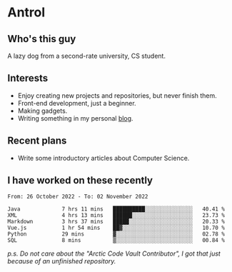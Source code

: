 # Antrol

## Who's this guy

A lazy dog from a second-rate university, CS student.

## Interests

* Enjoy creating new projects and repositories, but never finish them.
* Front-end development, just a beginner.
* Making gadgets.
* Writing something in my personal [blog](https://blog.antrol.xyz/).

## Recent plans

* Write some introductory articles about Computer Science.

<!--
* Try to develop a website for [Anime4KCPP](https://github.com/TianZerL/Anime4KCPP).
* Develop a Markdown renderer which user can customize its css, of course it is GUI-based.~~(If I could finish  it before getting bored)~~
* Work with my [teammates](https://github.com/SWJTU-Lazy-Dogs).
* Find something interests me, as a hobby after finishing my ~~boring~~ homework.
-->

## I have worked on these recently

<!--START_SECTION:waka-->

```text
From: 26 October 2022 - To: 02 November 2022

Java             7 hrs 11 mins   ██████████░░░░░░░░░░░░░░░   40.41 %
XML              4 hrs 13 mins   ██████░░░░░░░░░░░░░░░░░░░   23.73 %
Markdown         3 hrs 37 mins   █████░░░░░░░░░░░░░░░░░░░░   20.33 %
Vue.js           1 hr 54 mins    ██▓░░░░░░░░░░░░░░░░░░░░░░   10.70 %
Python           29 mins         ▓░░░░░░░░░░░░░░░░░░░░░░░░   02.78 %
SQL              8 mins          ▒░░░░░░░░░░░░░░░░░░░░░░░░   00.84 %
```

<!--END_SECTION:waka-->

*p.s.  Do not care about the "Arctic Code Vault Contributor", I got that just because of an unfinished repository.*

<!--
**qzmlgfj/qzmlgfj** is a ✨ _special_ ✨ repository because its `README.md` (this file) appears on your GitHub profile.

Here are some ideas to get you started:

- 🔭 I’m currently working on ...
- 🌱 I’m currently learning ...
- 👯 I’m looking to collaborate on ...
- 🤔 I’m looking for help with ...
- 💬 Ask me about ...
- 📫 How to reach me: ...
- 😄 Pronouns: ...
- ⚡ Fun fact: ...
-->
